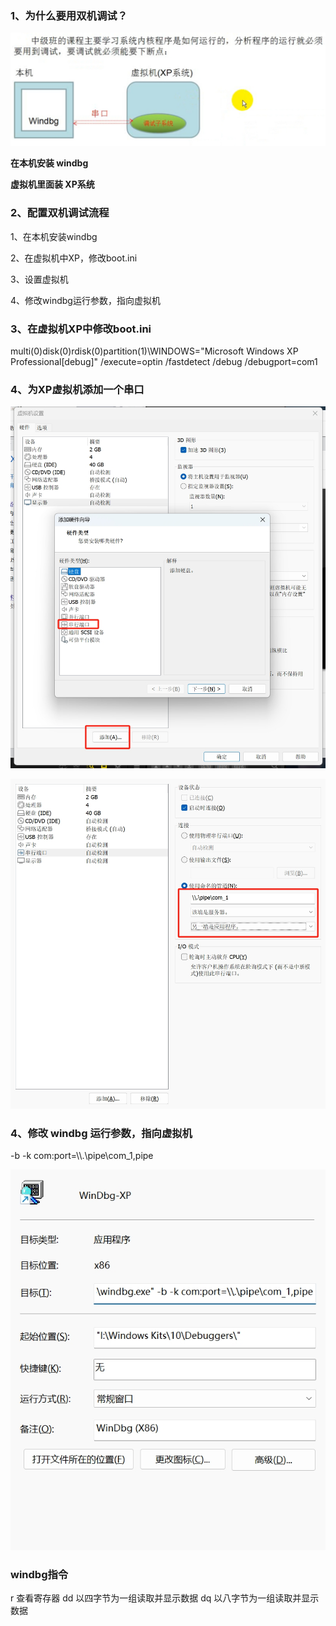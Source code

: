 ### 1、为什么要用双机调试？

![](../images/01/微信截图_20240205163803.png)

**在本机安装 windbg**

**虚拟机里面装 XP系统**



### 2、配置双机调试流程

1、在本机安装windbg

2、在虚拟机中XP，修改boot.ini

3、设置虚拟机

4、修改windbg运行参数，指向虚拟机



### 3、在虚拟机XP中修改boot.ini

multi(0)disk(0)rdisk(0)partition(1)\WINDOWS="Microsoft Windows XP Professional[debug]" /execute=optin /fastdetect /debug /debugport=com1



### 4、为XP虚拟机添加一个串口

![](../images/01/微信截图_20240205165049.png)

![](../images/01/微信截图_20240205165314.png)



### 4、修改 windbg  运行参数，指向虚拟机

-b -k com:port=\\\\.\pipe\com_1,pipe

![](../images/01/微信截图_20240205165831.png)



### windbg指令

r	查看寄存器
dd	以四字节为一组读取并显示数据
dq	以八字节为一组读取并显示数据
